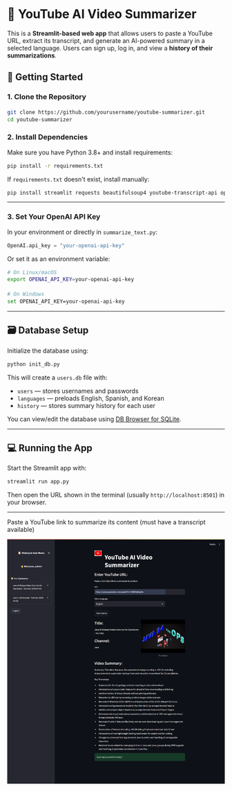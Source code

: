 
# 🎥 YouTube AI Video Summarizer

This is a **Streamlit-based web app** that allows users to paste a YouTube URL, extract its transcript, and generate an AI-powered summary in a selected language. Users can sign up, log in, and view a **history of their summarizations**.

## 🚀 Getting Started

### 1. Clone the Repository

```bash
git clone https://github.com/yourusername/youtube-summarizer.git
cd youtube-summarizer
```

### 2. Install Dependencies

Make sure you have Python 3.8+ and install requirements:

```bash
pip install -r requirements.txt
```

If `requirements.txt` doesn't exist, install manually:

```bash
pip install streamlit requests beautifulsoup4 youtube-transcript-api openai
```

---

### 3. Set Your OpenAI API Key

In your environment or directly in `summarize_text.py`:

```python
OpenAI.api_key = "your-openai-api-key"
```

Or set it as an environment variable:

```bash
# On Linux/macOS
export OPENAI_API_KEY=your-openai-api-key

# On Windows
set OPENAI_API_KEY=your-openai-api-key
```

---

## 🗃️ Database Setup

Initialize the database using:

```bash
python init_db.py
```

This will create a `users.db` file with:

- `users` — stores usernames and passwords
- `languages` — preloads English, Spanish, and Korean
-  `history` — stores summary history for each user

You can view/edit the database using [DB Browser for SQLite](https://sqlitebrowser.org/).

---

## 💻 Running the App

Start the Streamlit app with:

```bash
streamlit run app.py
```

Then open the URL shown in the terminal (usually `http://localhost:8501`) in your browser.

---


Paste a YouTube link to summarize its content (must have a transcript available)

![Example Usage](usage_screenshot.png)
